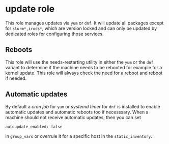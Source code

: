 # update role

This role manages updates via `yum` or `dnf`.
It will update all packages except for `slurm*,irods*`, which are version locked
and can only be updated by dedicated roles for configuring those services.

## Reboots

This role will use the needs-restarting utility in either the `yum` or the `dnf` variant
to determine if the machine needs to be rebooted for example for a kernel update.
This role will always check the need for a reboot and reboot if needed.

## Automatic updates

By default a _cron job_ for `yum` or _systemd timer_ for `dnf` is installed to enable automatic updates
and automatic reboots too if necesssary. When a machine should not receive automatic updates, then you can set
```
autoupdate_enabled: false
```
in `group_vars` or overrule it for a specific host in the `static_inventory`.
